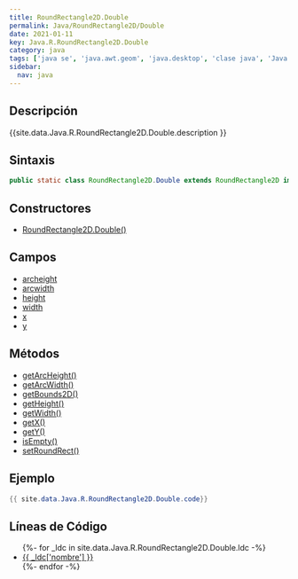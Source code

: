 ```yaml
---
title: RoundRectangle2D.Double
permalink: Java/RoundRectangle2D/Double
date: 2021-01-11
key: Java.R.RoundRectangle2D.Double
category: java
tags: ['java se', 'java.awt.geom', 'java.desktop', 'clase java', 'Java 1.2']
sidebar: 
  nav: java
---
```


## Descripción
{{site.data.Java.R.RoundRectangle2D.Double.description }}

## Sintaxis
~~~java
public static class RoundRectangle2D.Double extends RoundRectangle2D implements Serializable
~~~

## Constructores
* [RoundRectangle2D.Double()](/Java/RoundRectangle2D/Double/RoundRectangle2D/Double/)

## Campos
* [archeight](/Java/RoundRectangle2D/Double/archeight)
* [arcwidth](/Java/RoundRectangle2D/Double/arcwidth)
* [height](/Java/RoundRectangle2D/Double/height)
* [width](/Java/RoundRectangle2D/Double/width)
* [x](/Java/RoundRectangle2D/Double/x)
* [y](/Java/RoundRectangle2D/Double/y)

## Métodos
* [getArcHeight()](/Java/RoundRectangle2D/Double/getArcHeight)
* [getArcWidth()](/Java/RoundRectangle2D/Double/getArcWidth)
* [getBounds2D()](/Java/RoundRectangle2D/Double/getBounds2D)
* [getHeight()](/Java/RoundRectangle2D/Double/getHeight)
* [getWidth()](/Java/RoundRectangle2D/Double/getWidth)
* [getX()](/Java/RoundRectangle2D/Double/getX)
* [getY()](/Java/RoundRectangle2D/Double/getY)
* [isEmpty()](/Java/RoundRectangle2D/Double/isEmpty)
* [setRoundRect()](/Java/RoundRectangle2D/Double/setRoundRect)

## Ejemplo
~~~java
{{ site.data.Java.R.RoundRectangle2D.Double.code}}
~~~

## Líneas de Código
<ul>
{%- for _ldc in site.data.Java.R.RoundRectangle2D.Double.ldc -%}
   <li>
       <a href="{{_ldc['url'] }}">{{ _ldc['nombre'] }}</a>
   </li>
{%- endfor -%}
</ul>
